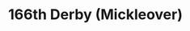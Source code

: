 ---
title: 166th Derby (Mickleover)
type: necker
layout: section
publishDate: 2025-07-25T15:00:00Z
params:
  showNecker: single
  rightOuterBorder: tsa-bright-orange
  leftOuterBorder: tsa-bright-orange
  main: tsa-royal-blue
  location: Mickleover, Derby
  founded: 1979
---